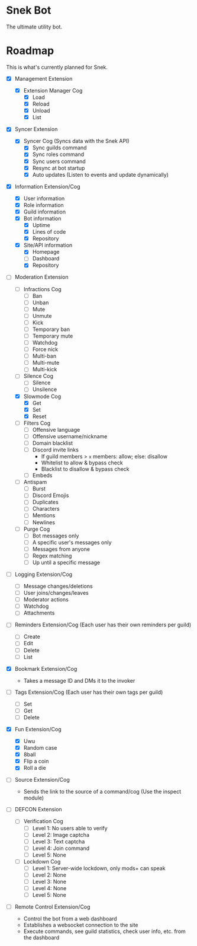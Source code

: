 # Snek Bot
The ultimate utility bot.

# Roadmap
This is what's currently planned for Snek.

- [x] Management Extension
    - [x] Extension Manager Cog
        - [x] Load
        - [x] Reload
        - [x] Unload
        - [x] List

- [x] Syncer Extension
    - [x] Syncer Cog (Syncs data with the Snek API)
        - [x] Sync guilds command
        - [x] Sync roles command
        - [x] Sync users command
        - [x] Resync at bot startup
        - [x] Auto updates (Listen to events and update dynamically)

- [x] Information Extension/Cog
    - [x] User information
    - [x] Role information
    - [x] Guild information
    - [x] Bot information
        - [x] Uptime
        - [x] Lines of code
        - [x] Repository
    - [x] Site/API information
        - [x] Homepage
        - [ ] Dashboard
        - [x] Repository

- [ ] Moderation Extension

    - [ ] Infractions Cog
        - [ ] Ban
        - [ ] Unban
        - [ ] Mute
        - [ ] Unmute
        - [ ] Kick
        - [ ] Temporary ban
        - [ ] Temporary mute
        - [ ] Watchdog
        - [ ] Force nick
        - [ ] Multi-ban
        - [ ] Multi-mute
        - [ ] Multi-kick

    - [ ] Silence Cog
        - [ ] Silence
        - [ ] Unsilence

    - [x] Slowmode Cog
        - [x] Get
        - [x] Set
        - [x] Reset

    - [ ] Filters Cog
        - [ ] Offensive language
        - [ ] Offensive username/nickname
        - [ ] Domain blacklist
        - [ ] Discord invite links
            - If guild members > `x` members: allow; else: disallow
            - Whitelist to allow & bypass check
            - Blacklist to disallow & bypass check
        - [ ] Embeds

    - [ ] Antispam
        - [ ] Burst
        - [ ] Discord Emojis
        - [ ] Duplicates
        - [ ] Characters
        - [ ] Mentions
        - [ ] Newlines

    - [ ] Purge Cog
        - [ ] Bot messages only
        - [ ] A specific user's messages only
        - [ ] Messages from anyone
        - [ ] Regex matching
        - [ ] Up until a specific message

- [ ] Logging Extension/Cog
    - [ ] Message changes/deletions
    - [ ] User joins/changes/leaves
    - [ ] Moderator actions
    - [ ] Watchdog
    - [ ] Attachments

- [ ] Reminders Extension/Cog (Each user has their own reminders per guild)
    - [ ] Create
    - [ ] Edit
    - [ ] Delete
    - [ ] List

- [x] Bookmark Extension/Cog
    - Takes a message ID and DMs it to the invoker

- [ ] Tags Extension/Cog (Each user has their own tags per guild)
    - [ ] Set
    - [ ] Get
    - [ ] Delete

- [x] Fun Extension/Cog
    - [x] Uwu
    - [x] Random case
    - [x] 8ball
    - [x] Flip a coin
    - [x] Roll a die

- [ ] Source Extension/Cog
    - Sends the link to the source of a command/cog (Use the inspect module)

- [ ] DEFCON Extension

    - [ ] Verification Cog
        - [ ] Level 1: No users able to verify
        - [ ] Level 2: Image captcha
        - [ ] Level 3: Text captcha
        - [ ] Level 4: Join command
        - [ ] Level 5: None

    - [ ] Lockdown Cog
        - [ ] Level 1: Server-wide lockdown, only mods+ can speak
        - [ ] Level 2: None
        - [ ] Level 3: None
        - [ ] Level 4: None
        - [ ] Level 5: None

- [ ] Remote Control Extension/Cog
    - Control the bot from a web dashboard
    - Establishes a websocket connection to the site
    - Execute commands, see guild statistics, check user info, etc. from the dashboard
